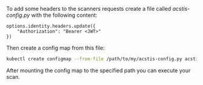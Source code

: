 <!--
SPDX-FileCopyrightText: 2020 iteratec GmbH

SPDX-License-Identifier: Apache-2.0
-->

To add some headers to the scanners requests create a file called *acstis-config.py* with the following content:

```text
options.identity.headers.update({
    "Authorization": "Bearer <JWT>"
})
```

Then create a config map from this file:

```bash
kubectl create configmap --from-file /path/to/my/acstis-config.py acstis-config 
```

After mounting the config map to the specified path you can execute your scan.
